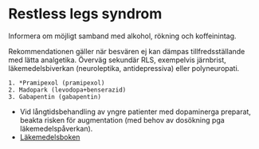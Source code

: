 Restless legs syndrom
=====================

Informera om möjligt samband med alkohol, rökning och koffeinintag.

Rekommendationen gäller när besvären ej kan dämpas tillfredsställande
med lätta analgetika. Överväg sekundär RLS, exempelvis järnbrist, 
läkemedelsbiverkan (neuroleptika, antidepressiva) eller polyneuropati.

    1. *Pramipexol (pramipexol)
    2. Madopark (levodopa+benserazid)
    3. Gabapentin (gabapentin)

-   Vid långtidsbehandling av yngre patienter med dopaminerga preparat,
    beakta risken för augmentation (med behov av dosökning pga
    läkemedelspåverkan).
-   [Läkemedelsboken](http://lakemedelsboken.se/kapitel/neurologi/allman_neurologi_och_multipel_skleros.html)
